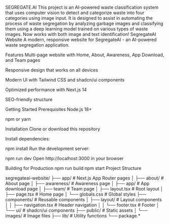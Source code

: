SEGREGATE.AI
This project is an AI-powered waste classification system that uses computer vision to detect and categorize waste into four categories using image input. It is designed to assist in automating the process of waste segregation by analyzing garbage images and classifying them using a deep learning model trained on various types of waste images.
Now works with both image and text identification!
SegregateAI Website
A modern, responsive website for SegregateAI - an AI-powered waste segregation application.

Features
Multi-page website with Home, About, Awareness, App Download, and Team pages

Responsive design that works on all devices

Modern UI with Tailwind CSS and shadcn/ui components

Optimized performance with Next.js 14

SEO-friendly structure

Getting Started
Prerequisites
Node.js 18+

npm or yarn

Installation
Clone or download this repository

Install dependencies:

npm install
Run the development server:

npm run dev
Open http://localhost:3000 in your browser

Building for Production
npm run build
npm start
Project Structure

segregateai-website/
├── app/                    # Next.js App Router pages
│   ├── about/             # About page
│   ├── awareness/         # Awareness page
│   ├── app/               # App download page
│   ├── team/              # Team page
│   ├── layout.tsx         # Root layout
│   ├── page.tsx           # Home page
│   └── globals.css        # Global styles
├── components/            # Reusable components
│   ├── layout/            # Layout components
│   │   ├── navigation.tsx # Header navigation
│   │   └── footer.tsx     # Footer
│   └── ui/                # shadcn/ui components
├── public/                # Static assets
│   └── images/            # Image files
├── lib/                   # Utility functions
└── package.*

